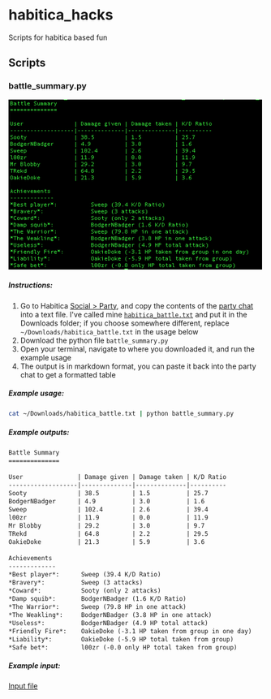 # habitica_hacks
Scripts for habitica based fun

## Scripts

### battle_summary.py
<img src="img/battle_summary_out.png" alt="battle_summary.py output" width="500px">

##### Instructions:

1. Go to Habitica [Social > Party](img/party.png), and copy the contents of the [party chat](img/party_chat.png) into a text file. I've called mine [`habitica_battle.txt`](data/habitica_battle.txt) and put it in the Downloads folder; if you choose somewhere different, replace `~/Downloads/habitica_battle.txt` in the usage below
1. Download the python file `battle_summary.py`
1. Open your terminal, navigate to where you downloaded it, and run the example usage
1. The output is in markdown format, you can paste it back into the party chat to get a formatted table

##### Example usage:
```bash 
cat ~/Downloads/habitica_battle.txt | python battle_summary.py
```

##### Example outputs:
```
Battle Summary
==============

User               | Damage given | Damage taken | K/D Ratio
-------------------|--------------|--------------|----------
Sooty              | 38.5         | 1.5          | 25.7     
BodgerNBadger      | 4.9          | 3.0          | 1.6      
Sweep              | 102.4        | 2.6          | 39.4     
l00zr              | 11.9         | 0.0          | 11.9     
Mr Blobby          | 29.2         | 3.0          | 9.7      
TRekd              | 64.8         | 2.2          | 29.5     
OakieDoke          | 21.3         | 5.9          | 3.6      

Achievements
-------------
*Best player*:  	Sweep (39.4 K/D Ratio)  
*Bravery*:      	Sweep (3 attacks)  
*Coward*:       	Sooty (only 2 attacks)  
*Damp squib*:   	BodgerNBadger (1.6 K/D Ratio)  
*The Warrior*:  	Sweep (79.8 HP in one attack)  
*The Weakling*: 	BodgerNBadger (3.8 HP in one attack)  
*Useless*:      	BodgerNBadger (4.9 HP total attack)  
*Friendly Fire*:	OakieDoke (-3.1 HP taken from group in one day)  
*Liability*:    	OakieDoke (-5.9 HP total taken from group)  
*Safe bet*:     	l00zr (-0.0 only HP total taken from group) 
```

##### Example input:  
[Input file](data/habitica_battle.txt)


